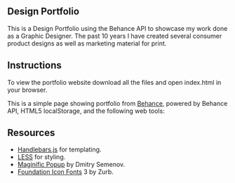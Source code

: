 Design Portfolio
----------------

This is a Design Portfolio using the Behance API to showcase my work done as a Graphic Designer. The past 10 years I have created several consumer product designs as well as marketing material for print. 

Instructions
------------
To view the portfolio website download all the files and open index.html in your browser.

This is a simple page showing portfolio from [Behance](http://www.behance.net/), powered by Behance API, HTML5 localStorage, and the following web tools:

Resources
---------
* [Handlebars.js](http://handlebarsjs.com/) for templating.
* [LESS](http://lesscss.org/) for styling.
* [Maginific Popup](http://dimsemenov.com/plugins/magnific-popup/) by Dmitry Semenov.  
* [Foundation Icon Fonts](http://zurb.com/playground/foundation-icon-fonts-3) 3 by Zurb.